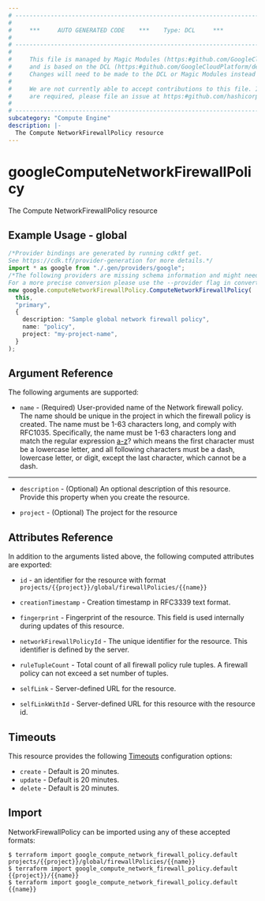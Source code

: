 ```yaml
---
# ----------------------------------------------------------------------------
#
#     ***     AUTO GENERATED CODE    ***    Type: DCL     ***
#
# ----------------------------------------------------------------------------
#
#     This file is managed by Magic Modules (https:#github.com/GoogleCloudPlatform/magic-modules)
#     and is based on the DCL (https:#github.com/GoogleCloudPlatform/declarative-resource-client-library).
#     Changes will need to be made to the DCL or Magic Modules instead of here.
#
#     We are not currently able to accept contributions to this file. If changes
#     are required, please file an issue at https:#github.com/hashicorp/terraform-provider-google/issues/new/choose
#
# ----------------------------------------------------------------------------
subcategory: "Compute Engine"
description: |-
  The Compute NetworkFirewallPolicy resource
---
```


# googleComputeNetworkFirewallPolicy

The Compute NetworkFirewallPolicy resource

## Example Usage - global

```typescript
/*Provider bindings are generated by running cdktf get.
See https://cdk.tf/provider-generation for more details.*/
import * as google from "./.gen/providers/google";
/*The following providers are missing schema information and might need manual adjustments to synthesize correctly: google.
For a more precise conversion please use the --provider flag in convert.*/
new google.computeNetworkFirewallPolicy.ComputeNetworkFirewallPolicy(
  this,
  "primary",
  {
    description: "Sample global network firewall policy",
    name: "policy",
    project: "my-project-name",
  }
);

```

## Argument Reference

The following arguments are supported:

* `name` -
  (Required)
  User-provided name of the Network firewall policy. The name should be unique in the project in which the firewall policy is created. The name must be 1-63 characters long, and comply with RFC1035. Specifically, the name must be 1-63 characters long and match the regular expression [a-z]([-a-z0-9]*[a-z0-9])? which means the first character must be a lowercase letter, and all following characters must be a dash, lowercase letter, or digit, except the last character, which cannot be a dash.

***

*   `description` -
    (Optional)
    An optional description of this resource. Provide this property when you create the resource.

*   `project` -
    (Optional)
    The project for the resource

## Attributes Reference

In addition to the arguments listed above, the following computed attributes are exported:

*   `id` - an identifier for the resource with format `projects/{{project}}/global/firewallPolicies/{{name}}`

*   `creationTimestamp` -
    Creation timestamp in RFC3339 text format.

*   `fingerprint` -
    Fingerprint of the resource. This field is used internally during updates of this resource.

*   `networkFirewallPolicyId` -
    The unique identifier for the resource. This identifier is defined by the server.

*   `ruleTupleCount` -
    Total count of all firewall policy rule tuples. A firewall policy can not exceed a set number of tuples.

*   `selfLink` -
    Server-defined URL for the resource.

*   `selfLinkWithId` -
    Server-defined URL for this resource with the resource id.

## Timeouts

This resource provides the following
[Timeouts](https://developer.hashicorp.com/terraform/plugin/sdkv2/resources/retries-and-customizable-timeouts) configuration options:

* `create` - Default is 20 minutes.
* `update` - Default is 20 minutes.
* `delete` - Default is 20 minutes.

## Import

NetworkFirewallPolicy can be imported using any of these accepted formats:

```console
$ terraform import google_compute_network_firewall_policy.default projects/{{project}}/global/firewallPolicies/{{name}}
$ terraform import google_compute_network_firewall_policy.default {{project}}/{{name}}
$ terraform import google_compute_network_firewall_policy.default {{name}}
```
